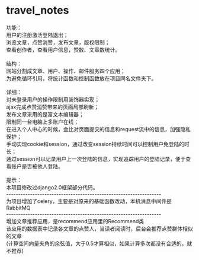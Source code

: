 # travel_notes
功能：<br>
用户的注册激活登陆退出；<br>
浏览文章，点赞消赞，发布文章，版权限制；<br>
查看创作者，查看用户信息，赞数、文章数统计。<br><br>
结构：<br>
网站分割成文章、用户、操作、邮件服务四个应用；<br>
为避免循环引用，将统计函数和控制函数放在项目同名文件夹下。<br><br>
详细：<br>
对未登录用户的操作限制用装饰器实现；<br>
ajax完成点赞消赞带来的页面局部刷新；<br>
发布文章采用的是富文本编辑器；<br>
限制同一台电脑上多账户在线；<br>
在进入个人中心的时候，会比对页面提交的信息和request流中的信息，加强隐私保护；<br>
手动实现cookie和session，通过改变session持续时间可以控制用户免登陆的时长；<br>
通过session可以记录用户上一次登陆的信息，实现追踪用户的登陆记录，便于查看账户是否被他人登陆。<br><br>
提示：<br>
本项目修改过django2.0框架部分代码。<br>
-----------------------------------------------------------------<br>
为项目增加了celery，主要是对原来的基础函数改动，本机消息中间件是RabbitMQ<br>
-----------------------------------------------------------------<br>
增加文章推荐应用，是recommend应用里的Recommend类<br>
该应用的数据表中记录各文章的点赞人，当读者阅读时，后台会推荐点赞群体相似的文章<br>
(计算空间向量夹角的余弦值，大于0.5才算相似，如果计算多次都没有合适的，就不推荐)<br>

